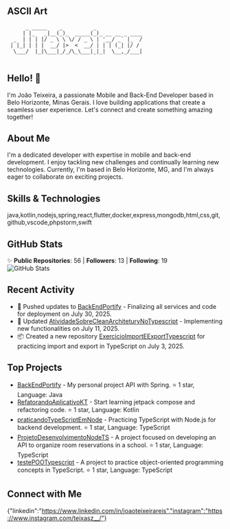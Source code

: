 ## ASCII Art

```
      _ _____    _          _               
     | |_   _|__(_)_  _____(_)_ __ __ _ ____
  _  | | | |/ _ \ \ \/ / _ \ | '__/ _` |_  /
 | |_| | | |  __/ |>  <  __/ | | | (_| |/ / 
  \___/  |_|\___|_/_/\_\___|_|_|  \__,_/___|
                                            
```

## Hello! 👋

I'm João Teixeira, a passionate Mobile and Back-End Developer based in Belo Horizonte, Minas Gerais. I love building applications that create a seamless user experience. Let's connect and create something amazing together!

## About Me

I'm a dedicated developer with expertise in mobile and back-end development. I enjoy tackling new challenges and continually learning new technologies. Currently, I'm based in Belo Horizonte, MG, and I'm always eager to collaborate on exciting projects.

## Skills & Technologies

java,kotlin,nodejs,spring,react,flutter,docker,express,mongodb,html,css,git,github,vscode,phpstorm,swift

## GitHub Stats

✨ **Public Repositories**: 56 | **Followers**: 13 | **Following**: 19  
![GitHub Stats](https://github-readme-stats.vercel.app/api?username=JTeixeiraz&show_icons=true&theme=radical)

## Recent Activity

- 🎉 Pushed updates to [BackEndPortify](https://github.com/JTeixeiraz/BackEndPortify) - Finalizing all services and code for deployment on July 30, 2025.
- 🔄 Updated [AtividadeSobreCleanArchiteturyNoTypescript](https://github.com/JTeixeiraz/AtividadeSobreCleanArchiteturyNoTypescript) - Implementing new functionalities on July 11, 2025.
- 📦 Created a new repository [ExercicioImportEExportTypescript](https://github.com/JTeixeiraz/ExercicioImportEExportTypescript) for practicing import and export in TypeScript on July 3, 2025.

## Top Projects

- [BackEndPortify](https://github.com/JTeixeiraz/BackEndPortify) - My personal project API with Spring. ⭐ 1 star, Language: Java
- [RefatorandoAplicativoKT](https://github.com/JTeixeiraz/RefatorandoAplicativoKT) - Start learning jetpack compose and refactoring code. ⭐ 1 star, Language: Kotlin
- [praticandoTypeScriptEmNode](https://github.com/JTeixeiraz/praticandoTypeScriptEmNode) - Practicing TypeScript with Node.js for backend development. ⭐ 1 star, Language: TypeScript
- [ProjetoDesenvolvimentoNodeTS](https://github.com/JTeixeiraz/ProjetoDesenvolvimentoNodeTS) - A project focused on developing an API to organize room reservations in a school. ⭐ 1 star, Language: TypeScript
- [testePOOTypescript](https://github.com/JTeixeiraz/testePOOTypescript) - A project to practice object-oriented programming concepts in TypeScript. ⭐ 1 star, Language: TypeScript

## Connect with Me

{"linkedin":"https://www.linkedin.com/in/joaoteixeirareis","instagram":"https://www.instagram.com/teixasz__/"}
